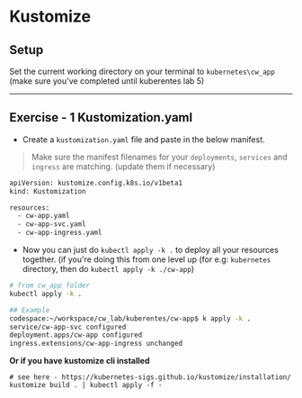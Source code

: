 # Kustomize

## Setup

Set the current working directory on your terminal to `kubernetes\cw_app` (make sure you've completed until kuberentes lab 5)

---

## Exercise - 1 Kustomization.yaml

* Create a `kustomization.yaml` file and paste in the below manifest. 

> Make sure the manifest filenames for your `deployments`, `services` and `ingress` are matching. (update them if necessary)

```bash
apiVersion: kustomize.config.k8s.io/v1beta1
kind: Kustomization

resources:
  - cw-app.yaml
  - cw-app-svc.yaml
  - cw-app-ingress.yaml
```

* Now you can just do `kubectl apply -k .` to deploy all your resources together. (if you're doing this from one level up (for e.g: `kubernetes` directory, then do `kubectl apply -k ./cw-app`)

```bash
# from cw_app folder
kubectl apply -k .

## Example
codespace:~/workspace/cw_lab/kuberentes/cw-app$ k apply -k .
service/cw-app-svc configured
deployment.apps/cw-app configured
ingress.extensions/cw-app-ingress unchanged
```

**Or if you have kustomize cli installed**
```
# see here - https://kubernetes-sigs.github.io/kustomize/installation/
kustomize build . | kubectl apply -f -
```
